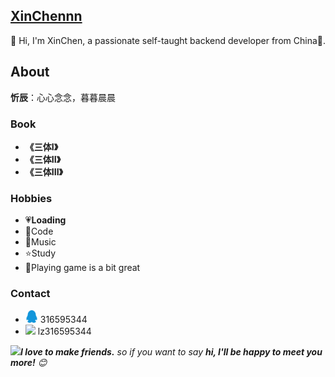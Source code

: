 ## [XinChennn](https://www.ixinjiu.cn)

👋 Hi, I'm XinChen, a passionate self-taught backend developer from China🚀.

## About

 **忻辰**：心心念念，暮暮晨晨
 
### Book

 - **《三体I》** 
 - **《三体II》**
 - **《三体III》**

### Hobbies

 - 💗**Loading**
 - 🍓Code
 - 🎵Music 
 - ⭐️Study
 - 🤗Playing game is a bit great

### Contact
 - <img src="https://github.com/XinChennn/XinChennn/blob/main/assets/qq.svg" width="20"> 316595344
 - <img src="[https://github.com/XinChennn/XinChennn/blob/main/assets/myWeChat.png](https://github.com/XinChennn/XinChennn/blob/main/assets/weChat.svg)" width="20"> lz316595344

<img src="https://media.giphy.com/media/LnQjpWaON8nhr21vNW/giphy.gif" width="60"><em><b>I love to make friends.</b> so if you want to say <b>hi, I'll be happy to meet you more!</b> 😊</em>
